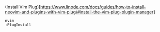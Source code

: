 (Install Vim Plug)[https://www.linode.com/docs/guides/how-to-install-neovim-and-plugins-with-vim-plug/#install-the-vim-plug-plugin-manager]

```
nvim
:PlugInstall
```

